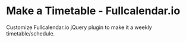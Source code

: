 # Make a Timetable - Fullcalendar.io
Customize Fullcalendar.io jQuery plugin to make it a weekly timetable/schedule.
